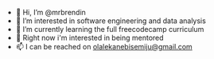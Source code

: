 - 👋 Hi, I’m @mrbrendin
- 👀 I’m interested in software engineering and data analysis
- 🌱 I’m currently learning the full freecodecamp curriculum
- 💞️ Right now i'm interested in being mentored  
- 📫 I can be reached on olalekanebisemiju@gmail.com

<!---
mrbrendin/mrbrendin is a ✨ special ✨ repository because its `README.md` (this file) appears on your GitHub profile.
You can click the Preview link to take a look at your changes.
--->
